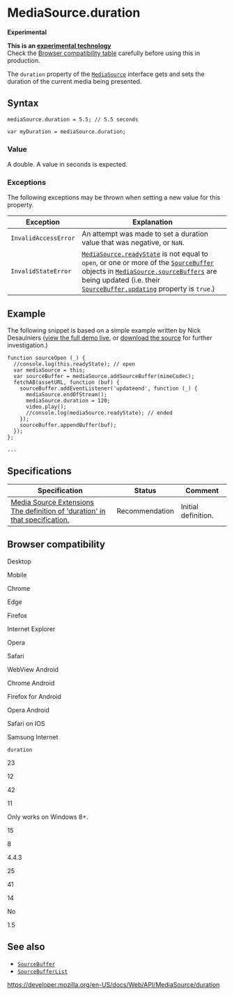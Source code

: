 MediaSource.duration
====================

**Experimental**

**This is an [experimental technology](https://developer.mozilla.org/en-US/docs/MDN/Guidelines/Conventions_definitions#experimental)**  
Check the [Browser compatibility table](#browser_compatibility) carefully before using this in production.

The `duration` property of the [`MediaSource`](../mediasource) interface gets and sets the duration of the current media being presented.

Syntax
------

    mediaSource.duration = 5.5; // 5.5 seconds

    var myDuration = mediaSource.duration;

### Value

A double. A value in seconds is expected.

### Exceptions

The following exceptions may be thrown when setting a new value for this property.

<table><thead><tr class="header"><th>Exception</th><th>Explanation</th></tr></thead><tbody><tr class="odd"><td><code>InvalidAccessError</code></td><td>An attempt was made to set a duration value that was negative, or <code>NaN</code>.</td></tr><tr class="even"><td><code>InvalidStateError</code></td><td><a href="readystate"><code>MediaSource.readyState</code></a> is not equal to <code>open</code>, or one or more of the <a href="../sourcebuffer"><code>SourceBuffer</code></a> objects in <a href="sourcebuffers"><code>MediaSource.sourceBuffers</code></a> are being updated (i.e. their <a href="../sourcebuffer/updating"><code>SourceBuffer.updating</code></a> property is <code>true</code>.)</td></tr></tbody></table>

Example
-------

The following snippet is based on a simple example written by Nick Desaulniers ([view the full demo live](https://nickdesaulniers.github.io/netfix/demo/bufferAll.html), or [download the source](https://github.com/nickdesaulniers/netfix/blob/gh-pages/demo/bufferAll.html) for further investigation.)

    function sourceOpen (_) {
      //console.log(this.readyState); // open
      var mediaSource = this;
      var sourceBuffer = mediaSource.addSourceBuffer(mimeCodec);
      fetchAB(assetURL, function (buf) {
        sourceBuffer.addEventListener('updateend', function (_) {
          mediaSource.endOfStream();
          mediaSource.duration = 120;
          video.play();
          //console.log(mediaSource.readyState); // ended
        });
        sourceBuffer.appendBuffer(buf);
      });
    };

    ...

Specifications
--------------

<table><thead><tr class="header"><th>Specification</th><th>Status</th><th>Comment</th></tr></thead><tbody><tr class="odd"><td><a href="https://w3c.github.io/media-source/#idl-def-mediasource-duration">Media Source Extensions<br />
<span class="small">The definition of 'duration' in that specification.</span></a></td><td><span class="spec-rec">Recommendation</span></td><td>Initial definition.</td></tr></tbody></table>

Browser compatibility
---------------------

Desktop

Mobile

Chrome

Edge

Firefox

Internet Explorer

Opera

Safari

WebView Android

Chrome Android

Firefox for Android

Opera Android

Safari on IOS

Samsung Internet

`duration`

23

12

42

11

Only works on Windows 8+.

15

8

4.4.3

25

41

14

No

1.5

See also
--------

-   [`SourceBuffer`](../sourcebuffer)
-   [`SourceBufferList`](../sourcebufferlist)

<a href="https://developer.mozilla.org/en-US/docs/Web/API/MediaSource/duration" class="_attribution-link">https://developer.mozilla.org/en-US/docs/Web/API/MediaSource/duration</a>
